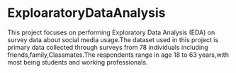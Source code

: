 # ExploaratoryDataAnalysis
This project focuses on performing Exploratory Data Analysis (EDA) on survey data about social media usage.The dataset used in this project is primary data collected through surveys from 78 individuals including friends,family,Classmates.The respondents range in age 18 to 63 years,with most being students and working professionals.
